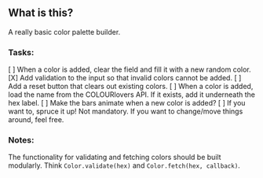## What is this?

A really basic color palette builder.

### Tasks:

[ ] When a color is added, clear the field and fill it with a new random color.
[X] Add validation to the input so that invalid colors cannot be added.
[ ] Add a reset button that clears out existing colors.
[ ] When a color is added, load the name from the COLOURlovers API. If it exists, add it underneath the hex label.
[ ] Make the bars animate when a new color is added?
[ ] If you want to, spruce it up! Not mandatory. If you want to change/move things around, feel free.

### Notes:

The functionality for validating and fetching colors should be built modularly. Think `Color.validate(hex)` and `Color.fetch(hex, callback)`.